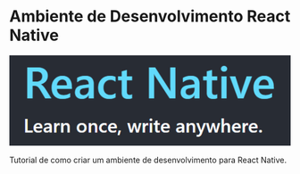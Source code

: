 # Ambiente de Desenvolvimento React Native

<p align='center'><img src="./rnlogo.png"/></p>

Tutorial de como criar um ambiente de desenvolvimento para React Native.
